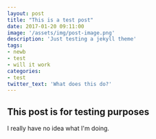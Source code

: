 ```yaml
---
layout: post
title: "This is a test post"
date: 2017-01-20 09:11:00
image: '/assets/img/post-image.png'
description: 'Just testing a jekyll theme'
tags:
- newb
- test
- will it work
categories:
- test
twitter_text: 'What does this do?'
---
```


## This post is for testing purposes

I really have no idea what I'm doing.
